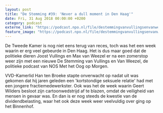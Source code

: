```yaml
---
layout: post
title: "De Stemming #39: 'Never a dull moment in Den Haag'"
date: Fri, 31 Aug 2018 00:00:00 +0200
category: podcast
externe_link: "https://podcast.npo.nl/file/destemmingvanvullingsenvanweezel/2952/nporadio1_destemmingvanvullingsenvanweezel_20180831_de-stemming-39-never-a-dull-moment-in-den-haag.mp3"
feature_image: "https://podcast.npo.nl/file/destemmingvanvullingsenvanweezel/2952/nporadio1_destemmingvanvullingsenvanweezel_20180831_de-stemming-39-never-a-dull-moment-in-den-haag.mp3"
---
```


De Tweede Kamer is nog niet eens terug van reces, toch was het een week waarin er erg veel gebeurde in Den Haag. Het is dus maar goed dat de politieke dieren Joost Vullings en Max van Weezel er na een zomerstop weer zijn met een nieuwe De Stemming van Vullings en Van Weezel, de politieke podcast van NOS Met het Oog op Morgen.

VVD-Kamerlid Han ten Broeke stapte onverwacht op nadat uit was gekomen dat hij jaren geleden een 'kortstondige seksuele relatie' had met een jongere fractiemedewerkster. Ook was het de week waarin Geert Wilders besloot zijn cartoonwedstrijd af te blazen, omdat de veiligheid van mensen in gevaar was. En dan is er nog steeds de kwestie van de dividendbelasting, waar het ook deze week weer veelvuldig over ging op het Binnenhof.
